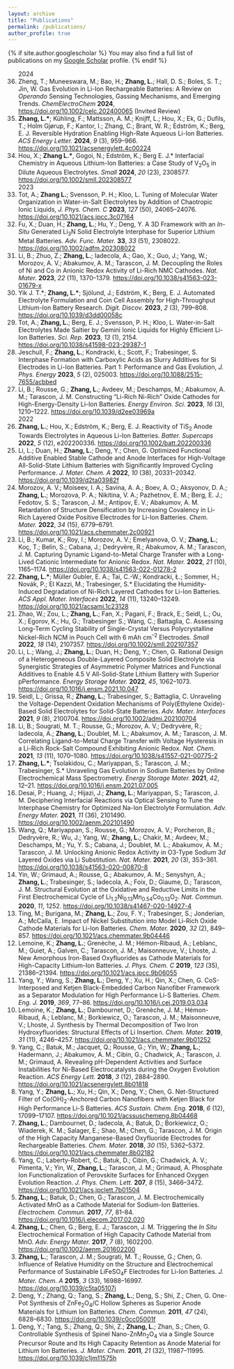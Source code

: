 ```yaml
---
layout: archive
title: "Publications"
permalink: /publications/
author_profile: true
---
```


{% if site.author.googlescholar %}
  You may also find a full list of publications on my <a href="{{site.author.googlescholar}}"> Google Scholar</a> profile.
{% endif %}

<!-- 
{% include publications %}

-->


<ol reversed>
2024
  <li>Zheng, T.; Muneeswara, M.; Bao, H.; <strong>Zhang, L.</strong>; Hall, D. S.; Boles, S. T.; Jin, W. Gas Evolution in Li-Ion Rechargeable Batteries: A Review on <em>Operando</em> Sensing Technologies, Gassing Mechanisms, and Emerging Trends. <em>ChemElectroChem</em> <strong>2024</strong>, <a href="https://doi.org/10.1002/celc.202400065">https://doi.org/10.1002/celc.202400065</a> (Invited Review)</li> 
  <li><strong>Zhang, L.*</strong>; Kühling, F.; Mattsson, A. M.; Knijff, L.; Hou, X.; Ek, G.; Dufils, T.; Holm Gjørup, F.; Kantor, I.; Zhang, C.; Brant, W. R.; Edström, K.; Berg, E. J. Reversible Hydration Enabling High-Rate Aqueous Li-Ion Batteries. <em>ACS Energy Letter.</em> <strong>2024</strong>, <em>9</em> (3), 959–966. <a href="https://doi.org/10.1021/acsenergylett.4c00224">https://doi.org/10.1021/acsenergylett.4c00224</a></li>
  <li>Hou, X.; <strong>Zhang L.*</strong>, Gogoi, N.; Edström, K.; Berg E. J.* Interfacial Chemistry in Aqueous Lithium-Ion Batteries: a Case Study of V<sub>2</sub>O<sub>5</sub> in Dilute Aqueous Electrolytes. <em>Small</em> <strong>2024</strong>, <em>20</em> (23), 2308577. <a href="https://doi.org/10.1002/smll.202308577">https://doi.org/10.1002/smll.202308577</a></li>
2023
  <li>Tot, A.; <strong>Zhang L.</strong>; Svensson, P. H.; Kloo, L. Tuning of Molecular Water Organization in Water-in-Salt Electrolytes by Addition of Chaotropic Ionic Liquids, <em>J. Phys. Chem. C</em> <strong>2023</strong>, <em>127</em> (50), 24065–24076. <a href="https://doi.org/10.1021/acs.jpcc.3c07164">https://doi.org/10.1021/acs.jpcc.3c07164</a></li>
  <li>Fu, X.; Duan, H.; <strong>Zhang, L.</strong>; Hu, Y.; Deng, Y. A 3D Framework with an <em>In-Situ</em> Generated Li<sub>3</sub>N Solid Electrolyte Interphase for Superior Lithium Metal Batteries. <em>Adv. Func. Mater.</em> <strong>33</strong>, <em>33</em> (51), 2308022. <a href="https://doi.org/10.1002/adfm.202308022">https://doi.org/10.1002/adfm.202308022</a></li>
  <li>Li, B.; Zhuo, Z.; <strong>Zhang, L.</strong>; Iadecola, A.; Gao, X.; Guo, J.; Yang, W.; Morozov, A. V.; Abakumov, A. M.; Tarascon, J. M. Decoupling the Roles of Ni and Co in Anionic Redox Activity of Li-Rich NMC Cathodes. <em>Nat. Mater.</em> <strong>2023</strong>, <em>22</em> (11), 1370–1379. <a href="https://doi.org/10.1038/s41563-023-01679-x">https://doi.org/10.1038/s41563-023-01679-x</a></li>
  <li>Yik J. T.*; <strong>Zhang, L.*</strong>; Sjölund, J.; Edström, K.; Berg, E. J. Automated Electrolyte Formulation and Coin Cell Assembly for High-Throughput Lithium-Ion Battery Research. <em>Digit. Discov.</em> <strong>2023</strong>, <em>2</em> (3), 799–808. <a href="https://doi.org/10.1039/d3dd00058c">https://doi.org/10.1039/d3dd00058c</a></li>
  <li>Tot, A.; <strong>Zhang, L.</strong>; Berg, E. J.; Svensson, P. H.; Kloo, L. Water-in-Salt Electrolytes Made Saltier by Gemini Ionic Liquids for Highly Efficient Li-Ion Batteries. <em>Sci. Rep.</em> <strong>2023</strong>, <em>13</em> (1), 2154. <a href="https://doi.org/10.1038/s41598-023-29387-1">https://doi.org/10.1038/s41598-023-29387-1</a></li>
  <li>Jeschull, F.; <strong>Zhang, L.</strong>; Kondracki, Ł.; Scott, F.; Trabesinger, S. Interphase Formation with Carboxylic Acids as Slurry Additives for Si Electrodes in Li-Ion Batteries. Part 1: Performance and Gas Evolution, <em>J. Phys. Energy</em> <strong>2023</strong>, <em>5</em> (2), 025003. <a href="https://doi.org/10.1088/2515-7655/acbbed">https://doi.org/10.1088/2515-7655/acbbed</a></li>
  <li>Li, B.; Rousse, G.; <strong>Zhang, L.</strong>; Avdeev, M.; Deschamps, M.; Abakumov, A. M.; Tarascon, J. M. Constructing “Li-Rich Ni-Rich” Oxide Cathodes for High-Energy-Density Li-Ion Batteries. <em>Energy Environ. Sci.</em> <strong>2023</strong>, <em>16</em> (3), 1210–1222. <a href="https://doi.org/10.1039/d2ee03969a">https://doi.org/10.1039/d2ee03969a</a></li>
2022
  <li><strong>Zhang, L.</strong>; Hou, X.; Edström, K.; Berg, E. J. Reactivity of TiS<sub>2</sub> Anode Towards Electrolytes in Aqueous Li-Ion Batteries. <em>Batter. Supercaps</em> <strong>2022</strong>, <em>5</em> (12), e202200336. <a href="https://doi.org/10.1002/batt.202200336">https://doi.org/10.1002/batt.202200336</a></li>
  <li>Li, L.; Duan, H.; <strong>Zhang, L.</strong>; Deng, Y.; Chen, G. Optimized Functional Additive Enabled Stable Cathode and Anode Interfaces for High-Voltage All-Solid-State Lithium Batteries with Significantly Improved Cycling Performance. <em>J. Mater. Chem. A</em> <strong>2022</strong>, <em>10</em> (38), 20331–20342. <a href="https://doi.org/10.1039/d2ta03982f">https://doi.org/10.1039/d2ta03982f</a></li>
  <li>Morozov, A. V.; Moiseev, I. A.; Savina, A. A.; Boev, A. O.; Aksyonov, D. A.; <strong>Zhang, L.</strong>; Morozova, P. A.; Nikitina, V. A.; Pazhetnov, E. M.; Berg, E. J.; Fedotov, S. S.; Tarascon, J. M.; Antipov, E. V.; Abakumov, A. M. Retardation of Structure Densification by Increasing Covalency in Li-Rich Layered Oxide Positive Electrodes for Li-Ion Batteries. <em>Chem. Mater.</em> <strong>2022</strong>, <em>34</em> (15), 6779–6791. <a href="https://doi.org/10.1021/acs.chemmater.2c00921">https://doi.org/10.1021/acs.chemmater.2c00921</a></li>
  <li>Li, B.; Kumar, K.; Roy, I.; Morozov, A. V.; Emelyanova, O. V.; <strong>Zhang, L.</strong>; Koç, T.; Belin, S.; Cabana, J.; Dedryvère, R.; Abakumov, A. M.; Tarascon, J. M. Capturing Dynamic Ligand-to-Metal Charge Transfer with a Long-Lived Cationic Intermediate for Anionic Redox. <em>Nat. Mater.</em> <strong>2022</strong>, <em>21</em> (10), 1165–1174. <a href="https://doi.org/10.1038/s41563-022-01278-2">https://doi.org/10.1038/s41563-022-01278-2</a></li>
  <li><strong>Zhang, L.*</strong>; Müller Gubler, E. A.; Tai, C.-W.; Kondracki, Ł.; Sommer, H.; Novák, P.; El Kazzi, M.; Trabesinger, S.* Elucidating the Humidity-Induced Degradation of Ni-Rich Layered Cathodes for Li-Ion Batteries. <em>ACS Appl. Mater. Interfaces</em> <strong>2022</strong>, <em>14</em> (11), 13240–13249. <a href="https://doi.org/10.1021/acsami.1c23128">https://doi.org/10.1021/acsami.1c23128</a></li>
  <li>Zhao, W.; Zou, L.; <strong>Zhang, L.</strong>; Fan, X.; Pagani, F.; Brack, E.; Seidl, L.; Ou, X.; Egorov, K.; Hu, G.; Trabesinger S.; Wang, C.; Battaglia, C. Assessing Long-Term Cycling Stability of Single-Crystal Versus Polycrystalline Nickel-Rich NCM in Pouch Cell with 6 mAh cm<sup>–2</sup> Electrodes. <em>Small</em> <strong>2022</strong>, <em>18</em> (14), 2107357. <a href="https://doi.org/10.1002/smll.202107357">https://doi.org/10.1002/smll.202107357</a></li>
  <li>Li, L.; Wang, J.; <strong>Zhang, L.</strong>; Duan, H.; Deng, Y.; Chen, G. Rational Design of a Heterogeneous Double-Layered Composite Solid Electrolyte via Synergistic Strategies of Asymmetric Polymer Matrices and Functional Additives to Enable 4.5 V All-Solid-State Lithium Battery with Superior pPerformance. <em>Energy Storage Mater.</em> <strong>2022</strong>, <em>45</em>, 1062–1073. <a href="https://doi.org/10.1016/j.ensm.2021.10.047">https://doi.org/10.1016/j.ensm.2021.10.047</a></li>
  <li>Seidl, L.; Grissa, R.; <strong>Zhang, L.</strong>; Trabesinger, S.; Battaglia, C. Unraveling the Voltage-Dependent Oxidation Mechanisms of Poly(Ethylene Oxide)-Based Solid Electrolytes for Solid-State Batteries. <em>Adv. Mater. Interfaces</em> <strong>2021</strong>, <em>9</em> (8), 2100704. <a href="https://doi.org/10.1002/admi.202100704">https://doi.org/10.1002/admi.202100704</a></li>
  <li>Li, B.; Sougrati, M. T.; Rousse, G.; Morozov, A. V.; Dedryvère, R.; Iadecola, A.; <strong>Zhang, L.</strong>; Doublet, M. L.; Abakumov, A. M.; Tarascon, J. M. Correlating Ligand-to-Metal Charge Transfer with Voltage Hysteresis in a Li-Rich Rock-Salt Compound Exhibiting Anionic Redox. <em>Nat. Chem.</em> <strong>2021</strong>, <em>13</em> (11), 1070–1080. <a href="https://doi.org/10.1038/s41557-021-00775-2">https://doi.org/10.1038/s41557-021-00775-2</a></li>
  <li><strong>Zhang, L.*</strong>; Tsolakidou, C.; Mariyappan, S.; Tarascon, J. M.; Trabesinger, S.* Unraveling Gas Evolution in Sodium Batteries by Online Electrochemical Mass Spectrometry. <em>Energy Storage Mater.</em> <strong>2021</strong>, <em>42</em>, 12–21. <a href="https://doi.org/10.1016/j.ensm.2021.07.005">https://doi.org/10.1016/j.ensm.2021.07.005</a></li>
  <li>Desai, P.; Huang, J.; Hijazi, J.; <strong>Zhang, L.</strong>; Mariyappan, S.; Tarascon, J. M. Deciphering Interfacial Reactions via Optical Sensing to Tune the Interphase Chemistry for Optimized Na-Ion Electrolyte Formulation. <em>Adv. Energy Mater.</em> <strong>2021</strong>, <em>11</em> (36), 2101490. <a href="https://doi.org/10.1002/aenm.202101490">https://doi.org/10.1002/aenm.202101490</a></li>
  <li>Wang, Q.; Mariyappan, S.; Rousse, G.; Morozov, A. V.; Porcheron, B.; Dedryvère, R.; Wu, J.; Yang, W.; <strong>Zhang, L.</strong>; Chakir, M.; Avdeev, M.; Deschamps, M.; Yu, Y. S.; Cabana, J.; Doublet, M. L.; Abakumov, A. M.; Tarascon, J. M. Unlocking Anionic Redox Activity in O3-Type Sodium 3<em>d</em> Layered Oxides via Li Substitution. <em>Nat. Mater.</em> <strong>2021</strong>, <em>20</em> (3), 353–361. <a href="https://doi.org/10.1038/s41563-020-00870-8">https://doi.org/10.1038/s41563-020-00870-8</a></li>
  <li>Yin, W.; Grimaud, A.; Rousse, G.; Abakumov, A. M.; Senyshyn, A.; <strong>Zhang, L.</strong>; Trabesinger, S.; Iadecola, A.; Foix, D.; Giaume, D.; Tarascon, J. M. Structural Evolution at the Oxidative and Reductive Limits in the First Electrochemical Cycle of Li<sub>1.2</sub>Ni<sub>0.13</sub>Mn<sub>0.54</sub>Co<sub>0.13</sub>O<sub>2</sub>. <em>Nat. Commun.</em> <strong>2020</strong>, <em>11</em>, 1252. <a href="https://doi.org/10.1038/s41467-020-14927-4">https://doi.org/10.1038/s41467-020-14927-4</a></li>
  <li>Ting, M.; Burigana, M.; <strong>Zhang, L.</strong>; Zou, F. Y.; Trabesinger, S.; Jonderian, A.; McCalla, E. Impact of Nickel Substitution into Model Li-Rich Oxide Cathode Materials for Li-Ion Batteries. <em>Chem. Mater.</em> <strong>2020</strong>, <em>32</em> (2), 849–857. <a href="https://doi.org/10.1021/acs.chemmater.9b04446">https://doi.org/10.1021/acs.chemmater.9b04446</a></li>
  <li>Lemoine, K.; <strong>Zhang, L.</strong>; Grenèche, J. M.; Hémon-Ribaud, A.; Leblanc, M.; Guiet, A.; Galven, C.; Tarascon, J. M.; Maisonneuve, V.; Lhoste, J. New Amorphous Iron-Based Oxyfluorides as Cathode Materials for High-Capacity Lithium-Ion Batteries. <em>J. Phys. Chem. C</em> <strong>2019</strong>, <em>123</em> (35), 21386–21394. <a href="https://doi.org/10.1021/acs.jpcc.9b06055">https://doi.org/10.1021/acs.jpcc.9b06055</a></li>
  <li>Yang, Y.; Wang, S.; <strong>Zhang, L.</strong>; Deng, Y.; Xu, H.; Qin, X.; Chen, G. CoS-Interposed and Ketjen Black-Embedded Carbon Nanofiber Framework as a Separator Modulation for High Performance Li-S Batteries. <em>Chem. Eng. J.</em> <strong>2019</strong>, <em>369</em>, 77–86. <a href="https://doi.org/10.1016/j.cej.2019.03.034">https://doi.org/10.1016/j.cej.2019.03.034</a></li>
  <li>Lemoine, K.; <strong>Zhang, L.</strong>; Dambournet, D.; Grenèche, J. M.; Hémon-Ribaud, A.; Leblanc, M.; Borkiewicz, O.; Tarascon, J. M.; Maisonneuve, V.; Lhoste, J. Synthesis by Thermal Decomposition of Two Iron Hydroxyfluorides: Structural Effects of Li Insertion. <em>Chem. Mater.</em> <strong>2019</strong>, <em>31</em> (11), 4246–4257. <a href="https://doi.org/10.1021/acs.chemmater.9b01252">https://doi.org/10.1021/acs.chemmater.9b01252</a></li>
  <li>Yang, C.; Batuk, M.; Jacquet, Q.; Rousse, G.; Yin, W.; <strong>Zhang, L.</strong>; Hadermann, J.; Abakumov, A. M.; Cibin, G.; Chadwick, A.; Tarascon, J. M.; Grimaud, A. Revealing pH-Dependent Activities and Surface Instabilities for Ni-Based Electrocatalysts during the Oxygen Evolution Reaction. <em>ACS Energy Lett.</em> <strong>2018</strong>, <em>3</em> (12), 2884–2890. <a href="https://doi.org/10.1021/acsenergylett.8b01818">https://doi.org/10.1021/acsenergylett.8b01818</a></li>
  <li>Yang, Y.; <strong>Zhang, L.</strong>; Xu, H.; Qin, X.; Deng, Y.; Chen, G. Net-Structured Filter of Co(OH)<sub>2</sub>-Anchored Carbon Nanofibers with Ketjen Black for High Performance Li-S Batteries. <em>ACS Sustain. Chem. Eng.</em> <strong>2018</strong>, <em>6</em> (12), 17099–17107. <a href="https://doi.org/10.1021/acssuschemeng.8b04468">https://doi.org/10.1021/acssuschemeng.8b04468</a></li>
  <li><strong>Zhang, L.</strong>; Dambournet, D.; Iadecola, A.; Batuk, D.; Borkiewicz, O.; Wiaderek, K. M.; Salager, E.; Shao, M.; Chen, G.; Tarascon, J. M. Origin of the High Capacity Manganese-Based Oxyfluoride Electrodes for Rechargeable Batteries. <em>Chem. Mater.</em> <strong>2018</strong>, <em>30</em> (15), 5362–5372. <a href="https://doi.org/10.1021/acs.chemmater.8b02182">https://doi.org/10.1021/acs.chemmater.8b02182</a></li>
  <li>Yang, C.; Laberty-Robert, C.; Batuk, D.; Cibin, G.; Chadwick, A. V.; Pimenta, V.; Yin, W., <strong>Zhang, L.</strong>; Tarascon, J. M.; Grimaud, A. Phosphate Ion Functionalization of Perovskite Surfaces for Enhanced Oxygen Evolution Reaction. <em>J. Phys. Chem. Lett.</em> <strong>207</strong>, <em>8</em> (15), 3466–3472. <a href="https://doi.org/10.1021/acs.jpclett.7b01504">https://doi.org/10.1021/acs.jpclett.7b01504</a></li>
  <li><strong>Zhang, L.</strong>; Batuk, D.; Chen, G.; Tarascon, J. M. Electrochemically Activated MnO as a Cathode Material for Sodium-Ion Batteries. <em>Electrochem. Commun.</em> <strong>2017</strong>, <em>77</em>, 81–84. <a href="https://doi.org/10.1016/j.elecom.2017.02.020">https://doi.org/10.1016/j.elecom.2017.02.020</a></li>
  <li><strong>Zhang, L.</strong>; Chen, G.; Berg, E. J.; Tarascon, J. M. Triggering the <em>In Situ</em> Electrochemical Formation of High Capacity Cathode Material from MnO. <em>Adv. Energy Mater.</em> <strong>2017</strong>, <em>7</em> (8), 1602200. <a href="https://doi.org/10.1002/aenm.201602200">https://doi.org/10.1002/aenm.201602200</a></li>
  <li><strong>Zhang, L.</strong>; Tarascon, J. M.; Sougrati, M. T.; Rousse, G.; Chen, G. Influence of Relative Humidity on the Structure and Electrochemical Performance of Sustainable LiFeSO<sub>4</sub>F Electrodes for Li-Ion Batteries. <em>J. Mater. Chem. A</em> <strong>2015</strong>, <em>3</em> (33), 16988–16997. <a href="https://doi.org/10.1039/c5ta05107j">https://doi.org/10.1039/c5ta05107j</a></li>
  <li>Deng, Y.; Zhang, Q.; Tang, S.; <strong>Zhang, L.</strong>; Deng, S.; Shi, Z.; Chen, G. One-Pot Synthesis of ZnFe<sub>2</sub>O<sub>4</sub>/C Hollow Spheres as Superior Anode Materials for Lithium Ion Batteries. <em>Chem. Commun.</em> <strong>2011</strong>, <em>47</em> (24), 6828–6830. <a href="https://doi.org/10.1039/c0cc05001f">https://doi.org/10.1039/c0cc05001f</a></li>
  <li>Deng, Y.; Tang, S.; Zhang, Q.; Shi, Z.; <strong>Zhang, L.</strong>; Zhan, S.; Chen, G. Controllable Synthesis of Spinel Nano-ZnMn<sub>2</sub>O<sub>4</sub> via a Single Source Precursor Route and Its High Capacity Retention as Anode Material for Lithium Ion Batteries. <em>J. Mater. Chem.</em> <strong>2011</strong>, <em>21</em> (32), 11987–11995. <a href="https://doi.org/10.1039/c1jm11575h">https://doi.org/10.1039/c1jm11575h</a></li>
</ol>
